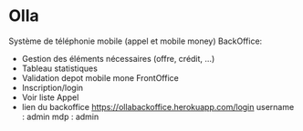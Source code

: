 # Olla
Système de téléphonie mobile (appel et mobile money)
BackOffice:
- Gestion des éléments nécessaires (offre, crédit, …)
- Tableau statistiques
- Validation depot mobile mone
FrontOffice
- Inscription/login
- Voir liste Appel
- lien du backoffice https://ollabackoffice.herokuapp.com/login username : admin mdp : admin
